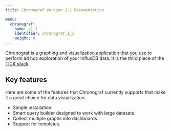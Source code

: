 ```yaml
---
title: Chronograf Version 1.1 Documentation

menu:
  chronograf:
    name: v1.1
    identifier: chronograf_1_1
    weight: 0
---
```


Chronograf is a graphing and visualization application that you use to perform
ad hoc exploration of your InfluxDB data.
It is the third piece of the
[TICK stack](https://influxdata.com/time-series-platform/).

## Key features

Here are some of the features that Chronograf currently supports that make it a
great choice for data visualization.

* Simple installation.
* Smart query builder designed to work with large datasets.
* Collect multiple graphs into dashboards.
* Support for templates.
